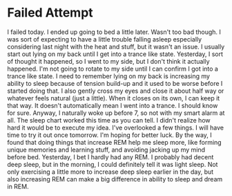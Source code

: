 # Failed Attempt

I failed today. I ended up going to bed a little later. Wasn't too bad though. I was sort of expecting to have a little trouble falling asleep especially considering last night with the heat and stuff, but it wasn't an issue. I usually start out lying on my back until I get into a trance like state. Yesterday, I sort of thought it happened, so I went to my side, but I don't think it actually happened. I'm not going to rotate to my side until I can confirm I got into a trance like state. I need to remember lying on my back is increasing my ability to sleep because of tension build-up and it used to be worse before I started doing that. I also gently cross my eyes and close it about half way or whatever feels natural (just a little). When it closes on its own, I can keep it that way. It doesn't automatically mean I went into a trance. I should know for sure. Anyway, I naturally woke up before 7, so not with my smart alarm at all. The sleep chart worked this time as you can tell. I didn't realize how hard it would be to execute my idea. I've overlooked a few things. I will have time to try it out once tomorrow. I'm hoping for better luck. By the way, I found that doing things that increase REM help me sleep more, like forming unique memories and learning stuff, and avoiding jacking up my mind before bed. Yesterday, I bet I hardly had any REM. I probably had decent deep sleep, but in the morning, I could definitely tell it was light sleep. Not only exercising a little more to increase deep sleep earlier in the day, but also increasing REM can make a big difference in ability to sleep and dream in REM. 
